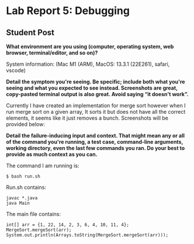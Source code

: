 # Lab Report 5: Debugging

## Student Post
**What environment are you using (computer, operating system, web browser, terminal/editor, and so on)?**

System information: (Mac M1 (ARM), MacOS: 13.3.1 (22E261), safari, vscode)

**Detail the symptom you're seeing. Be specific; include both what you're seeing and what you expected to see instead. Screenshots are great, copy-pasted terminal output is also great. Avoid saying “it doesn't work”.**

Currently I have created an implementation for merge sort however when I run merge sort on a given array, It sorts it but does not have all the correct elements, it seems like it just removes a bunch. Screenshots will be provided below:


**Detail the failure-inducing input and context. That might mean any or all of the command you're running, a test case, command-line arguments, working directory, even the last few commands you ran. Do your best to provide as much context as you can.**

The command I am running is:
```
$ bash run.sh
```
Run.sh contains:
```
javac *.java
java Main
```
The main file contains:
```
int[] arr = {1, 22, 14, 2, 3, 6, 4, 10, 11, 4};
MergeSort.mergeSort(arr);
System.out.println(Arrays.toString(MergeSort.mergeSort(arr)));
```
